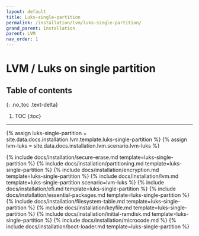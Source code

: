 ```yaml
---
layout: default
title: Luks-single-partition
permalink: /installation/lvm/luks-single-partition/
grand_parent: Installation
parent: LVM
nav_order: 1
---
```


# LVM / Luks on single partition

## Table of contents
{: .no_toc .text-delta}

1. TOC
{:toc}

---

{% assign luks-single-partition = site.data.docs.installation.lvm.template.luks-single-partition %}
{% assign lvm-luks = site.data.docs.installation.lvm.scenario.lvm-luks %}

{% include docs/installation/secure-erase.md template=luks-single-partition %}
{% include docs/installation/partitioning.md template=luks-single-partition %}
{% include docs/installation/encryption.md template=luks-single-partition %}
{% include docs/installation/lvm.md template=luks-single-partition scenario=lvm-luks %}
{% include docs/installation/efi.md template=luks-single-partition %}
{% include docs/installation/essential-packages.md template=luks-single-partition %}
{% include docs/installation/filesystem-table.md template=luks-single-partition %}
{% include docs/installation/keyfile.md template=luks-single-partition %}
{% include docs/installation/initial-ramdisk.md template=luks-single-partition %}
{% include docs/installation/microcode.md %}
{% include docs/installation/boot-loader.md template=luks-single-partition %}
